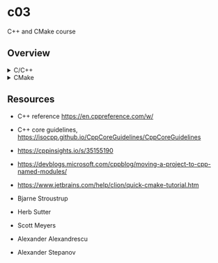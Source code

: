 # c03

C++ and CMake course

## Overview

<details>
<summary>C/C++</summary>

- First steps
- source (`.cpp`) files, header files (`.hpp`)
- compilation  `g++ --std=c++2a <source> -o <ooutput>`
- modules (`.ixx`) (C++20)
- console input/output `<iostream>`
- Control structures
  - conditions (branching)
  - `if` statement
    - simple `if` statement
    - chained `if` statement
    - nested `if` statement
  - `switch` statement
  - iterations (lopping/cycles)
    - `while`
    - `for` with counter
    - `for` with iterator
  - range-based-loop (C++20)
- Compilation and Linking: gcc, clang, msvc
  - compile and link simple program
  - compile and link static library (statically linkable)
  - compile and link shared library (dynamically linkable)
- User Defined Types: structures & classes
  - struct vs class: private vs public,
  - inheritance: public, private
  - explicit/default constructor & default destructor
  - deleted constructor, destructor
- Enumarations
- `enum` vs `enum class`
- Pointers & References
- Copy & Move Semantics
  - L, R values
- Templates
  - class and function template, selcialization, SFINAE
    - template parameter
    - template argument
- Concepts (C++20), Traits (C++11)
- C++ Standard Template Library (STL)
  STL data structures and algorithms.
  - containers
  - iterators

</details>

<details>

<summary>CMake</summary>

- Compilation and Linking: gcc, clang, msvc
  - compile and link simple program
  - compile and link static library (statically linkable)
  - compile and link shared library (dynamically linkable)

All examples can be build with these command.

```shell
cd path/to/example
```

Generate project files.

```shell
cmake -Bbuild -H. -G "Visual Studio 15 2017 Win64"
```

Build debug or release target.

```shell
cmake --build build --target 01_demo --config Debug
cmake --build build --target 01_demo --config Release
```

- cmake01_flatstructure: Project with flat structure without `src` or `include` directories.
- cmake02_subdirectories: Project with `src` and `include` subdirectories.
- cmake03_staticlibrary: Project with binary and linked static library.
- cmake03_sharedlibrary: Project with binary and linked shared library.

The standard CMake output

```
$ cmake --build build --target 02_demo --config Release
Microsoft (R) Build Engine verze 15.9.21+g9802d43bc3 pro .NET Framework
Copyright (C) Microsoft Corporation. Všechna práva vyhrazena.

Vytváření sestavení bylo zahájeno 11.1.2019 12:50:02.
Projekt C:\Users\dlanda\projects\personal\cmake-templates\02_demo\build\02_demo.vcxproj v uzlu 1 (výchozí cíle).
Probíhá sestavení projektu C:\Users\dlanda\projects\personal\cmake-templates\02_demo\build\02_demo.vcxproj (1) -
C:\Users\dlanda\projects\personal\cmake-templates\02_demo\build\ZERO_CHECK.vcxproj (2) v uzlu 1 (výchozí cíle).
PrepareForBuild:
  Probíhá vytváření adresáře x64\Release\ZERO_CHECK\.
  Probíhá vytváření adresáře x64\Release\ZERO_CHECK\ZERO_CHECK.tlog\.
InitializeBuildStatus:
  Probíhá vytváření souboru x64\Release\ZERO_CHECK\ZERO_CHECK.tlog\unsuccessfulbuild v důsledku zadání AlwaysCrea
  te.
CustomBuild:
  Checking Build System
  CMake does not need to re-run because C:/Users/dlanda/projects/personal/cmake-templates/02_demo/build/CMakeFile
  s/generate.stamp is up-to-date.
FinalizeBuildStatus:
  Probíhá odstraňování souboru x64\Release\ZERO_CHECK\ZERO_CHECK.tlog\unsuccessfulbuild.
  Probíhá aktualizace časového razítka pro x64\Release\ZERO_CHECK\ZERO_CHECK.tlog\ZERO_CHECK.lastbuildstate.
Sestavení projektu C:\Users\dlanda\projects\personal\cmake-templates\02_demo\build\ZERO_CHECK.vcxproj (s výchozím i cíli) bylo dokončeno.

PrepareForBuild:
  Probíhá vytváření adresáře 02_demo.dir\Release\.
  Probíhá vytváření adresáře C:\Users\dlanda\projects\personal\cmake-templates\02_demo\build\Release\.
  Probíhá vytváření adresáře 02_demo.dir\Release\02_demo.tlog\.
InitializeBuildStatus:
  Probíhá vytváření souboru 02_demo.dir\Release\02_demo.tlog\unsuccessfulbuild v důsledku zadání AlwaysCreate.
CustomBuild:
  Building Custom Rule C:/Users/dlanda/projects/personal/cmake-templates/02_demo/CMakeLists.txt
  CMake does not need to re-run because C:/Users/dlanda/projects/personal/cmake-templates/02_demo/build/CMakeFile
  s/generate.stamp is up-to-date.
ClCompile:
  C:\Program Files (x86)\Microsoft Visual Studio\2017\BuildTools\VC\Tools\MSVC\14.16.27023\bin\HostX86\x64\CL.exe
   /c /I"C:\Users\dlanda\projects\personal\cmake-templates\02_demo\include" /nologo /W3 /WX- /diagnostics:classic
   /O2 /Ob2 /D WIN32 /D _WINDOWS /D NDEBUG /D "CMAKE_INTDIR=\"Release\"" /D _MBCS /Gm- /EHsc /MD /GS /fp:precise
  /Zc:wchar_t /Zc:forScope /Zc:inline /GR /Fo"02_demo.dir\Release\\" /Fd"02_demo.dir\Release\vc141.pdb" /Gd /TP /
  FC /errorReport:queue "C:\Users\dlanda\projects\personal\cmake-templates\02_demo\src\core.cpp" "C:\Users\dlanda
  \projects\personal\cmake-templates\02_demo\src\main.cpp"
  core.cpp
  main.cpp
  Generování kódu...
Link:
  C:\Program Files (x86)\Microsoft Visual Studio\2017\BuildTools\VC\Tools\MSVC\14.16.27023\bin\HostX86\x64\link.e
  xe /ERRORREPORT:QUEUE /OUT:"C:\Users\dlanda\projects\personal\cmake-templates\02_demo\build\Release\02_demo.exe
  " /INCREMENTAL:NO /NOLOGO kernel32.lib user32.lib gdi32.lib winspool.lib shell32.lib ole32.lib oleaut32.lib uui
  d.lib comdlg32.lib advapi32.lib /MANIFEST /MANIFESTUAC:"level='asInvoker' uiAccess='false'" /manifest:embed /PD
  B:"C:/Users/dlanda/projects/personal/cmake-templates/02_demo/build/Release/02_demo.pdb" /SUBSYSTEM:CONSOLE /TLB
  ID:1 /DYNAMICBASE /NXCOMPAT /IMPLIB:"C:/Users/dlanda/projects/personal/cmake-templates/02_demo/build/Release/02
  _demo.lib" /MACHINE:X64  /machine:x64 02_demo.dir\Release\core.obj
  02_demo.dir\Release\main.obj
  02_demo.vcxproj -> C:\Users\dlanda\projects\personal\cmake-templates\02_demo\build\Release\02_demo.exe
FinalizeBuildStatus:
  Probíhá odstraňování souboru 02_demo.dir\Release\02_demo.tlog\unsuccessfulbuild.
  Probíhá aktualizace časového razítka pro 02_demo.dir\Release\02_demo.tlog\02_demo.lastbuildstate.
Sestavení projektu C:\Users\dlanda\projects\personal\cmake-templates\02_demo\build\02_demo.vcxproj (s výchozími c íli) bylo dokončeno.
```

</details>

## Resources

- C++ reference <https://en.cppreference.com/w/>
- C++ core guidelines, <https://isocpp.github.io/CppCoreGuidelines/CppCoreGuidelines>
- <https://cppinsights.io/s/35155190>
- <https://devblogs.microsoft.com/cppblog/moving-a-project-to-cpp-named-modules/>
- <https://www.jetbrains.com/help/clion/quick-cmake-tutorial.htm>

- Bjarne Stroustrup
- Herb Sutter
- Scott Meyers
- Alexander Alexandrescu
- Alexander Stepanov
